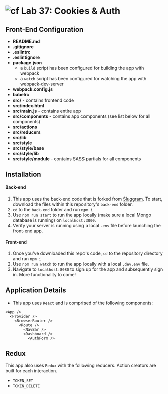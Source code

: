 # ![cf](https://i.imgur.com/7v5ASc8.png) Lab 37: Cookies & Auth

## Front-End Configuration
* **README.md**
* **.gitignore**
* **.eslintrc**
* **.eslintignore**
* **package.json**
  * a `build` script has been configured for building the app with webpack
  * a `watch` script has been configured for watching the app with webpack-dev-server
* **webpack.config.js**
* **babelrc**
* **src/** - contains frontend code
* **src/index.html**
* **src/main.js** - contains entire app
* **src/components** - contains app components (see list below for all components)
* **src/actions**
* **src/reducers**
* **src/lib**
* **src/style**
* **src/style/base**
* **src/style/lib**
* **src/style/module** - contains SASS partials for all components

## Installation
#### Back-end
1. This app uses the back-end code that is forked from [Sluggram](https://github.com/slugbyte/sluggram). To start, download the files within this repository's `back-end` folder.
2. `cd` to the `back-end` folder and run `npm i`
3. Use `npm run start` to run the app locally (make sure a local Mongo database is running) on `localhost:3000`.
4. Verify your server is running using a local `.env` file before launching the front-end app.

#### Front-end
1. Once you've downloaded this repo's code, `cd` to the repository directory and run `npm i`
2. Use `npm run watch` to run the app locally with a local `.dev.env` file.
3. Navigate to `localhost:8080` to sign up for the app and subsequently sign in. More functionality to come!

## Application Details
* This app uses `React` and is comprised of the following components:

```
<App />
  <Provider />
    <BrowserRouter />
      <Route />
        <NavBar />
        <Dashboard />
          <AuthForm />
```

## Redux
This app also uses `Redux` with the following reducers. Action creators are built for each interaction.

* `TOKEN_SET`
* `TOKEN_DELETE`
